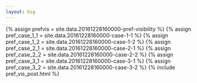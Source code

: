 ```yaml
---
layout: big
---
```

{% assign prefvis = site.data.20161228160000-pref-visibility %}
{% assign pref_case_1_1 = site.data.20161228160000-case-1-1 %}
{% assign pref_case_1_2 = site.data.20161228160000-case-1-2 %}
{% assign pref_case_2_1 = site.data.20161228160000-case-2-1 %}
{% assign pref_case_2_2 = site.data.20161228160000-case-2-2 %}
{% assign pref_case_3_1 = site.data.20161228160000-case-3-1 %}
{% assign pref_case_3_2 = site.data.20161228160000-case-3-2 %}
{% include pref_vis_post.html %}
